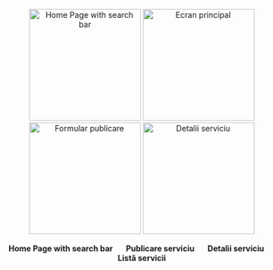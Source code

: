 <p align="center">
  <img src="https://github.com/user-attachments/assets/382e01b2-8f5c-4be4-95c5-a2b90bdaa213" alt="Home Page with search bar" width="200"/>
  <img src="https://github.com/user-attachments/assets/50661a6f-23f2-4d33-ae60-87e029dfb007" alt="Ecran principal" width="200"/>
  <img src="https://github.com/user-attachments/assets/80040f38-b24b-4b1e-9748-19084e1497d9" alt="Formular publicare" width="200"/>
  <img src="https://github.com/user-attachments/assets/c31f0cb0-97b3-4ac6-bbc1-8780fc33beab" alt="Detalii serviciu" width="200"/>
</p>

<p align="center">
  <b>Home Page with search bar</b> &nbsp;&nbsp;&nbsp;&nbsp;
  <b>Publicare serviciu</b> &nbsp;&nbsp;&nbsp;&nbsp;
  <b>Detalii serviciu</b> &nbsp;&nbsp;&nbsp;&nbsp;
  <b>Listă servicii</b>
</p>
